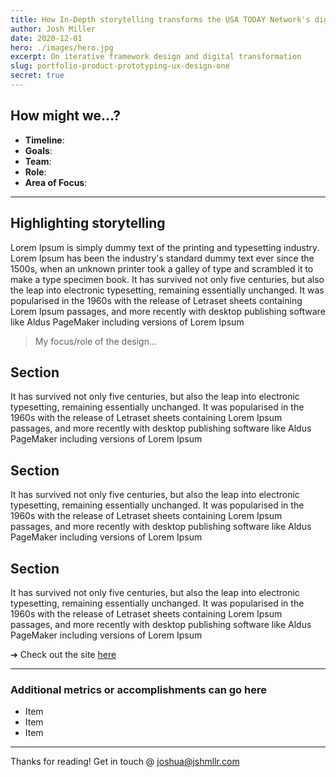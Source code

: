 ```yaml
---
title: How In-Depth storytelling transforms the USA TODAY Network's digital journalism 
author: Josh Miller
date: 2020-12-01
hero: ./images/hero.jpg
excerpt: On iterative framework design and digital transformation
slug: portfolio-product-prototyping-ux-design-one
secret: true
---
```


## How might we...?

- **Timeline**:
- **Goals**:
- **Team**:
- **Role**:
- **Area of Focus**:    

---
## Highlighting storytelling
Lorem Ipsum is simply dummy text of the printing and typesetting industry. Lorem Ipsum has been the industry's standard dummy text ever since the 1500s, when an unknown printer took a galley of type and scrambled it to make a type specimen book. It has survived not only five centuries, but also the leap into electronic typesetting, remaining essentially unchanged. It was popularised in the 1960s with the release of Letraset sheets containing Lorem Ipsum passages, and more recently with desktop publishing software like Aldus PageMaker including versions of Lorem Ipsum

> My focus/role of the design...

## Section
It has survived not only five centuries, but also the leap into electronic typesetting, remaining essentially unchanged. It was popularised in the 1960s with the release of Letraset sheets containing Lorem Ipsum passages, and more recently with desktop publishing software like Aldus PageMaker including versions of Lorem Ipsum

## Section
It has survived not only five centuries, but also the leap into electronic typesetting, remaining essentially unchanged. It was popularised in the 1960s with the release of Letraset sheets containing Lorem Ipsum passages, and more recently with desktop publishing software like Aldus PageMaker including versions of Lorem Ipsum

## Section
It has survived not only five centuries, but also the leap into electronic typesetting, remaining essentially unchanged. It was popularised in the 1960s with the release of Letraset sheets containing Lorem Ipsum passages, and more recently with desktop publishing software like Aldus PageMaker including versions of Lorem Ipsum

➔ Check out the site [here](https://www.google.com "Read a sample story")

---

### Additional metrics or accomplishments can go here
- Item
- Item
- Item

---
Thanks for reading! 
Get in touch @ [joshua@jshmllr.com](mailto:joshua@jshmllr.com)